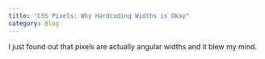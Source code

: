 ```yaml
---
title: "CSS Pixels: Why Hardcoding Widths is Okay"
category: Blog
---
```

I just found out that pixels are actually angular widths and it blew my mind.
